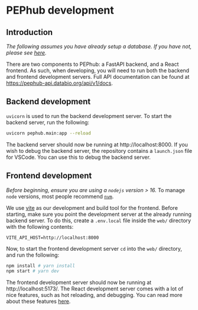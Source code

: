 # PEPhub development

## Introduction

_The following assumes you have already setup a database. If you have not, please see [here](#1-database-setup)._

There are two components to PEPhub: a FastAPI backend, and a React frontend. As such, when developing, you will need to run both the backend and frontend development servers. Full API documentation can be found at https://pephub-api.databio.org/api/v1/docs.

## Backend development

`uvicorn` is used to run the backend development server. To start the backend server, run the following:

```bash
uvicorn pephub.main:app --reload
```

The backend server should now be running at http://localhost:8000. If you wish to debug the backend server, the repository contains a `launch.json` file for VSCode. You can use this to debug the backend server.

## Frontend development
*Before beginning, ensure you are using a `nodejs` version > 16.* To manage `node` versions, most people recommend [`nvm`](https://github.com/nvm-sh/nvm).

We use [vite](https://vitejs.dev/) as our development and build tool for the frontend. Before starting, make sure you point the development server at the already running backend server. To do this, create a `.env.local` file inside the `web/` directory with the following contents:

```
VITE_API_HOST=http://localhost:8000
```

Now, to start the frontend development server `cd` into the `web/` directory, and run the following:

```bash
npm install # yarn install
npm start # yarn dev
```

The frontend development server should now be running at http://localhost:5173/. The React development server comes with a lot of nice features, such as hot reloading, and debugging. You can read more about these features [here](https://vitejs.dev/guide/features.html).
